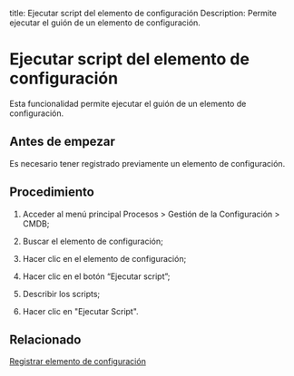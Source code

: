 title:  Ejecutar script del elemento de configuración
Description: Permite ejecutar el guión de un elemento de configuración. 
# Ejecutar script del elemento de configuración

Esta funcionalidad permite ejecutar el guión de un elemento de configuración.

Antes de empezar
----------------

Es necesario tener registrado previamente un elemento de configuración.

Procedimiento
-------------

1.  Acceder al menú principal Procesos \> Gestión de la Configuración \> CMDB;

2.  Buscar el elemento de configuración;

3.  Hacer clic en el elemento de configuración;

4.  Hacer clic en el botón “Ejecutar script”;

5.  Describir los scripts;

6.  Hacer clic en "Ejecutar Script".

Relacionado
----------------

[Registrar elemento de configuración](/es-es/citsmart-platform-9/processes/configuration/use/register-CI.html)

<!-- !!! tip "About"

    <b>Product/Version:</b> CITSmart | 8.00 &nbsp;&nbsp;
    <b>Updated:</b>01/24/2019 – Larissa Lourenço
